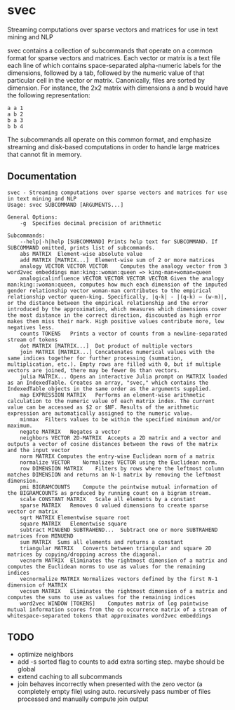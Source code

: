 # svec
Streaming computations over sparse vectors and matrices for use in text mining and NLP

svec contains a collection of subcommands that operate on a common format for sparse vectors and matrices. Each vector or matrix is a text file each line of which contains space-separated alpha-numeric labels for the dimensions, followed by a tab, followed by the numeric value of that particular cell in the vector or matrix. Canonically, files are sorted by dimension. For instance, the 2x2 matrix with dimensions a and b would have the following representation:

```
a a	1
a b	2
b a	3
b b	4
```

The subcommands all operate on this common format, and emphasize streaming and disk-based computations in order to handle large matrices that cannot fit in memory.

## Documentation
```
svec - Streaming computations over sparse vectors and matrices for use in text mining and NLP
Usage: svec SUBCOMMAND [ARGUMENTS...]

General Options:
	-g	Specifies decimal precision of arithmetic

Subcommands:
	--help|-h|help [SUBCOMMAND]	Prints help text for SUBCOMMAND. If SUBCOMMAND omitted, prints list of subcommands.
	abs MATRIX	Element-wise absolute value
	add MATRIX [MATRIX...]	Element-wise sum of 2 or more matrices
	analogy VECTOR VECTOR VECTOR	Computes the analogy vector from 3 word2vec embeddings man:king::woman:queen => king-man+woman=queen
	analogicalinfluence VECTOR VECTOR VECTOR VECTOR	Given the analogy man:king::woman:queen, computes how much each dimension of the imputed gender relationship vector woman-man contributes to the empirical relationship vector queen-king. Specifically, |q-k| - |(q-k) – (w-m)|, or the distance between the empirical relationship and the error introduced by the approximation, which measures which dimensions cover the most distance in the correct direction, discounted as high error makes them miss their mark. High positive values contribute more, low negatives less.
	counts TOKENS	Prints a vector of counts from a newline-separated stream of tokens
	dot MATRIX [MATRIX...]	Dot product of multiple vectors
	join MATRIX [MATRIX...]	Concatenates numerical values with the same indices together for further processing (summation, multiplication, etc.). Empty rows are filled with 0, but if multiple vectors are joined, there may be fewer 0s than vectors.
	julia MATRIX...	Opens an interactive Julia prompt on MATRIX loaded as an IndexedTable. Creates an array, "svec," which contains the IndexedTable objects in the same order as the arguments supplied.
	map EXPRESSION MATRIX	Performs an element-wise arithmetic calculation to the numeric value of each matrix index. The current value can be accessed as $2 or $NF. Results of the arithmetic expression are automatically assigned to the numeric value.
	minmax 	Filters values to be within the specified minimum and/or maximum.
	negate MATRIX	Negates a vector
	neighbors VECTOR 2D-MATRIX	Accepts a 2D matrix and a vector and outputs a vector of cosine distances between the rows of the matrix and the input vector
	norm MATRIX	Computes the entry-wise Euclidean norm of a matrix
	normalize VECTOR	Normalizes VECTOR using the Euclidean norm.
	row DIMENSION MATRIX	Filters by rows where the leftmost column matches DIMENSION and returns an N-1 matrix by removing the leftmost dimension.
	pmi BIGRAMCOUNTS	Compute the pointwise mutual information of the BIGRAMCOUNTS as produced by running count on a bigram stream.
	scale CONSTANT MATRIX	Scale all elements by a constant
	sparse MATRIX	Removes 0 valued dimensions to create sparse vector or matrix
	sqrt MATRIX	Elementwise square root
	square MATRIX	Elementwise square
	subtract MINUEND SUBTRAHEND...	Subtract one or more SUBTRAHEND matrices from MINUEND
	sum MATRIX	Sums all elements and returns a constant
	triangular MATRIX	Converts between triangular and square 2D matrices by copying/dropping across the diagonal.
	vecnorm MATRIX	Eliminates the rightmost dimension of a matrix and computes the Euclidean norms to use as values for the remaining indices
	vecnormalize MATRIX	Normalizes vectors defined by the first N-1 dimension of MATRIX
	vecsum MATRIX	Eliminates the rightmost dimension of a matrix and computes the sums to use as values for the remaining indices
	word2vec WINDOW [TOKENS]	Computes matrix of log pointwise mutual information scores from the co occurrence matrix of a stream of whitespace-separated tokens that approximates word2vec embeddings
```
## TODO
- optimize neighbors
- add -s sorted flag to counts to add extra sorting step. maybe should be global
- extend caching to all subcommands
- join behaves incorrectly when presented with the zero vector (a completely empty file) using auto. recursively pass number of files processed and manually compute join output
